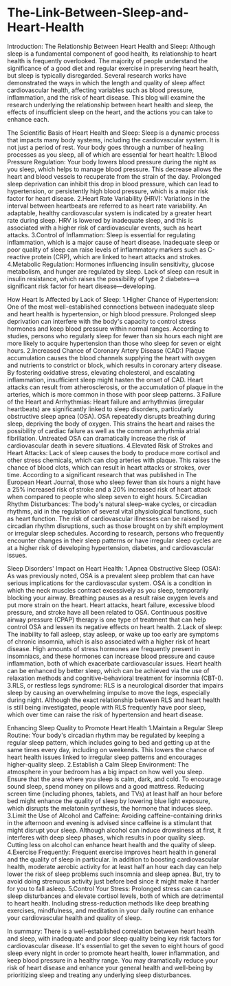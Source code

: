 # The-Link-Between-Sleep-and-Heart-Health
Introduction:
The Relationship Between Heart Health and Sleep:
Although sleep is a fundamental component of good health, its relationship to heart health is frequently overlooked. The majority of people understand the significance of a good diet and regular exercise in preserving heart health, but sleep is typically disregarded. Several research works have demonstrated the ways in which the length and quality of sleep affect cardiovascular health, affecting variables such as blood pressure, inflammation, and the risk of heart disease. This blog will examine the research underlying the relationship between heart health and sleep, the effects of insufficient sleep on the heart, and the actions you can take to enhance each.

The Scientific Basis of Heart Health and Sleep:
Sleep is a dynamic process that impacts many body systems, including the cardiovascular system. It is not just a period of rest. Your body goes through a number of healing processes as you sleep, all of which are essential for heart health:
1.Blood Pressure Regulation: Your body lowers blood pressure during the night as you sleep, which helps to manage blood pressure. This decrease allows the heart and blood vessels to recuperate from the strain of the day. Prolonged sleep deprivation can inhibit this drop in blood pressure, which can lead to hypertension, or persistently high blood pressure, which is a major risk factor for heart disease.
2.Heart Rate Variability (HRV): Variations in the interval between heartbeats are referred to as heart rate variability. An adaptable, healthy cardiovascular system is indicated by a greater heart rate during sleep. HRV is lowered by inadequate sleep, and this is associated with a higher risk of cardiovascular events, such as heart attacks.
3.Control of Inflammation: Sleep is essential for regulating inflammation, which is a major cause of heart disease. Inadequate sleep or poor quality of sleep can raise levels of inflammatory markers such as C-reactive protein (CRP), which are linked to heart attacks and strokes.
4.Metabolic Regulation: Hormones influencing insulin sensitivity, glucose metabolism, and hunger are regulated by sleep. Lack of sleep can result in insulin resistance, which raises the possibility of type 2 diabetes—a significant risk factor for heart disease—developing.


How Heart Is Affected by Lack of Sleep:
1.Higher Chance of Hypertension:
One of the most well-established connections between inadequate sleep and heart health is hypertension, or high blood pressure. Prolonged sleep deprivation can interfere with the body's capacity to control stress hormones and keep blood pressure within normal ranges. According to studies, persons who regularly sleep for fewer than six hours each night are more likely to acquire hypertension than those who sleep for seven or eight hours.
2.Increased Chance of Coronary Artery Disease (CAD:)
Plaque accumulation causes the blood channels supplying the heart with oxygen and nutrients to constrict or block, which results in coronary artery disease. By fostering oxidative stress, elevating cholesterol, and escalating inflammation, insufficient sleep might hasten the onset of CAD. Heart attacks can result from atherosclerosis, or the accumulation of plaque in the arteries, which is more common in those with poor sleep patterns.
3.Failure of the Heart and Arrhythmias:
Heart failure and arrhythmias (irregular heartbeats) are significantly linked to sleep disorders, particularly obstructive sleep apnea (OSA). OSA repeatedly disrupts breathing during sleep, depriving the body of oxygen. This strains the heart and raises the possibility of cardiac failure as well as the common arrhythmia atrial fibrillation. Untreated OSA can dramatically increase the risk of cardiovascular death in severe situations.
4.Elevated Risk of Strokes and Heart Attacks:
Lack of sleep causes the body to produce more cortisol and other stress chemicals, which can clog arteries with plaque. This raises the chance of blood clots, which can result in heart attacks or strokes, over time. According to a significant research that was published in The European Heart Journal, those who sleep fewer than six hours a night have a 25% increased risk of stroke and a 20% increased risk of heart attack when compared to people who sleep seven to eight hours.
5.Circadian Rhythm Disturbances:
The body's natural sleep-wake cycles, or circadian rhythms, aid in the regulation of several vital physiological functions, such as heart function. The risk of cardiovascular illnesses can be raised by circadian rhythm disruptions, such as those brought on by shift employment or irregular sleep schedules. According to research, persons who frequently encounter changes in their sleep patterns or have irregular sleep cycles are at a higher risk of developing hypertension, diabetes, and cardiovascular issues.

Sleep Disorders' Impact on Heart Health:
1.Apnea Obstructive Sleep (OSA):
As was previously noted, OSA is a prevalent sleep problem that can have serious implications for the cardiovascular system. OSA is a condition in which the neck muscles contract excessively as you sleep, temporarily blocking your airway. Breathing pauses as a result raise oxygen levels and put more strain on the heart. Heart attacks, heart failure, excessive blood pressure, and stroke have all been related to OSA. Continuous positive airway pressure (CPAP) therapy is one type of treatment that can help control OSA and lessen its negative effects on heart health.
2.Lack of sleep:
The inability to fall asleep, stay asleep, or wake up too early are symptoms of chronic insomnia, which is also associated with a higher risk of heart disease. High amounts of stress hormones are frequently present in insomniacs, and these hormones can increase blood pressure and cause inflammation, both of which exacerbate cardiovascular issues. Heart health can be enhanced by better sleep, which can be achieved via the use of relaxation methods and cognitive-behavioral treatment for insomnia (CBT-I).
3.RLS, or restless legs syndrome:
RLS is a neurological disorder that impairs sleep by causing an overwhelming impulse to move the legs, especially during night. Although the exact relationship between RLS and heart health is still being investigated, people with RLS frequently have poor sleep, which over time can raise the risk of hypertension and heart disease.

Enhancing Sleep Quality to Promote Heart Health
1.Maintain a Regular Sleep Routine:
Your body's circadian rhythm may be regulated by keeping a regular sleep pattern, which includes going to bed and getting up at the same times every day, including on weekends. This lowers the chance of heart health issues linked to irregular sleep patterns and encourages higher-quality sleep.
2.Establish a Calm Sleep Environment:
The atmosphere in your bedroom has a big impact on how well you sleep. Ensure that the area where you sleep is calm, dark, and cold. To encourage sound sleep, spend money on pillows and a good mattress. Reducing screen time (including phones, tablets, and TVs) at least half an hour before bed might enhance the quality of sleep by lowering blue light exposure, which disrupts the melatonin synthesis, the hormone that induces sleep.
3.Limit the Use of Alcohol and Caffeine:
Avoiding caffeine-containing drinks in the afternoon and evening is advised since caffeine is a stimulant that might disrupt your sleep. Although alcohol can induce drowsiness at first, it interferes with deep sleep phases, which results in poor quality sleep. Cutting less on alcohol can enhance heart health and the quality of sleep.
4.Exercise Frequently:
Frequent exercise improves heart health in general and the quality of sleep in particular. In addition to boosting cardiovascular health, moderate aerobic activity for at least half an hour each day can help lower the risk of sleep problems such insomnia and sleep apnea. But, try to avoid doing strenuous activity just before bed since it might make it harder for you to fall asleep.
5.Control Your Stress:
Prolonged stress can cause sleep disturbances and elevate cortisol levels, both of which are detrimental to heart health. Including stress-reduction methods like deep breathing exercises, mindfulness, and meditation in your daily routine can enhance your cardiovascular health and quality of sleep.

In summary:
There is a well-established correlation between heart health and sleep, with inadequate and poor sleep quality being key risk factors for cardiovascular disease. It's essential to get the seven to eight hours of good sleep every night in order to promote heart health, lower inflammation, and keep blood pressure in a healthy range. You may dramatically reduce your risk of heart disease and enhance your general health and well-being by prioritizing sleep and treating any underlying sleep disturbances.
